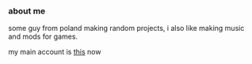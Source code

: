 ### about me

some guy from poland making random projects, i also like making music and mods for games.

my main account is [this](https://github.com/biotest052) now
